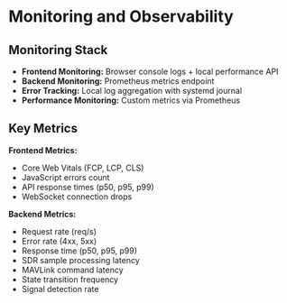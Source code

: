 # Monitoring and Observability

## Monitoring Stack
- **Frontend Monitoring:** Browser console logs + local performance API
- **Backend Monitoring:** Prometheus metrics endpoint
- **Error Tracking:** Local log aggregation with systemd journal
- **Performance Monitoring:** Custom metrics via Prometheus

## Key Metrics
**Frontend Metrics:**
- Core Web Vitals (FCP, LCP, CLS)
- JavaScript errors count
- API response times (p50, p95, p99)
- WebSocket connection drops

**Backend Metrics:**
- Request rate (req/s)
- Error rate (4xx, 5xx)
- Response time (p50, p95, p99)
- SDR sample processing latency
- MAVLink command latency
- State transition frequency
- Signal detection rate
